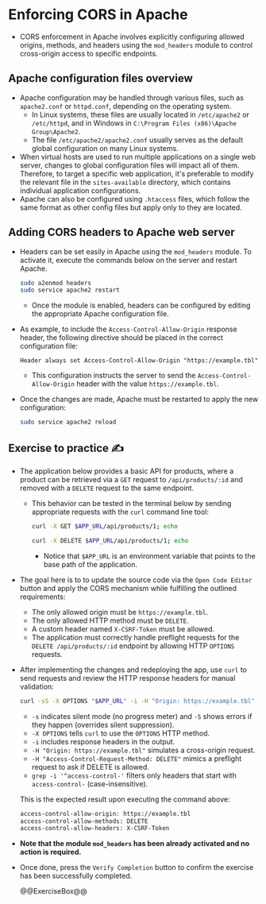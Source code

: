 # Enforcing CORS in Apache

* CORS enforcement in Apache involves explicitly configuring allowed origins, methods, and headers using the `mod_headers` module to control cross-origin access to specific endpoints.

## Apache configuration files overview

* Apache configuration may be handled through various files, such as `apache2.conf` or `httpd.conf`, depending on the operating system.
  * In Linux systems, these files are usually located in `/etc/apache2` or `/etc/httpd`, and in Windows in `C:\Program Files (x86)\Apache Group\Apache2`.
  * The file `/etc/apache2/apache2.conf` usually serves as the default global configuration on many Linux systems.
* When virtual hosts are used to run multiple applications on a single web server, changes to global configuration files will impact all of them. Therefore, to target a specific web application, it's preferable to modify the relevant file in the `sites-available` directory, which contains individual application configurations.
* Apache can also be configured using `.htaccess` files, which follow the same format as other config files but apply only to they are located.

## Adding CORS headers to Apache web server

* Headers can be set easily in Apache using the `mod_headers` module. To activate it, execute the commands below on the server and restart Apache.

  ```bash
  sudo a2enmod headers
  sudo service apache2 restart
  ```

  * Once the module is enabled, headers can be configured by editing the appropriate Apache configuration file.
* As example, to include the `Access-Control-Allow-Origin` response header, the following directive should be placed in the correct configuration file:

  ```apacheconf
  Header always set Access-Control-Allow-Origin "https://example.tbl"
  ```

  * This configuration instructs the server to send the `Access-Control-Allow-Origin` header with the value `https://example.tbl`.
* Once the changes are made, Apache must be restarted to apply the new configuration:

  ```bash
  sudo service apache2 reload
  ```

## Exercise to practice :writing_hand:

* The application below provides a basic API for products, where a product can be retrieved via a `GET` request to `/api/products/:id` and removed with a `DELETE` request to the same endpoint.
  * This behavior can be tested in the terminal below by sending appropriate requests with the `curl` command line tool:

    ```bash
    curl -X GET $APP_URL/api/products/1; echo
    ```

    ```bash
    curl -X DELETE $APP_URL/api/products/1; echo
    ```

    * Notice that `$APP_URL` is an environment variable that points to the base path of the application.

* The goal here is to to update the source code via the `Open Code Editor` button and apply the CORS mechanism while fulfilling the outlined requirements:
  * The only allowed origin must be `https://example.tbl`.
  * The only allowed HTTP method must be `DELETE`.
  * A custom header named `X-CSRF-Token` must be allowed.
  * The application must correctly handle preflight requests for the `DELETE /api/products/:id` endpoint by allowing HTTP `OPTIONS` requests.
* After implementing the changes and redeploying the app, use `curl` to send requests and review the HTTP response headers for manual validation:

  ```bash
  curl -sS -X OPTIONS "$APP_URL" -i -H "Origin: https://example.tbl" -H "Access-Control-Request-Method: DELETE" | grep -i '^access-control-'
  ```

  * `-s` indicates silent mode (no progress meter) and `-S` shows errors if they happen (overrides silent suppression).
  * `-X OPTIONS` tells `curl` to use the `OPTIONS` HTTP method.
  * `-i` includes response headers in the output.
  * `-H "Origin: https://example.tbl"` simulates a cross-origin request.
  * `-H "Access-Control-Request-Method: DELETE"` mimics a preflight request to ask if DELETE is allowed.
  * `grep -i '^access-control-'` filters only headers that start with `access-control-` (case-insensitive).

  This is the expected result upon executing the command above:

    ```bash
    access-control-allow-origin: https://example.tbl
    access-control-allow-methods: DELETE
    access-control-allow-headers: X-CSRF-Token
    ```

* **Note that the module `mod_headers` has been already activated and no action is required.**
* Once done, press the `Verify Completion` button to confirm the exercise has been successfully completed.

  @@ExerciseBox@@
